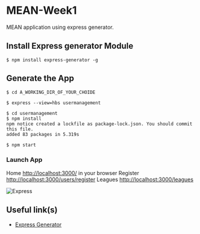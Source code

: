 # MEAN-Week1
MEAN application using express generator.

## Install Express generator Module
```
$ npm install express-generator -g
```
## Generate the App
```
$ cd A_WORKING_DIR_OF_YOUR_CHOIDE

$ express --view=hbs usermanagement

$ cd usermanagement
$ npm install
npm notice created a lockfile as package-lock.json. You should commit this file.
added 83 packages in 5.319s

$ npm start

```

### Launch App
Home [http://localhost:3000/](http://localhost:3000/) in your browser
Register  [http://localhost:3000/users/register](http://localhost:3000/users/register) 
Leagues  [http://localhost:3000/leagues](http://localhost:3000/leagues) 


![Express](img/express.png?raw=true "Express")


## Useful link(s)
* [Express Generator](https://expressjs.com/en/starter/generator.html)
